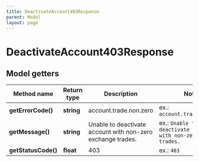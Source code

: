 ```yaml
---
title: DeactivateAccount403Response
parent: Model
layout: page
---
```


# DeactivateAccount403Response

## Model getters

Method name | Return type | Description | Notes
------------ | ------------- | ------------- | -------------
**getErrorCode()** | **string** | account.trade.non.zero | ex.: `account.trade.non.zero`
**getMessage()** | **string** | Unable to deactivate account with non-zero exchange trades. | ex.: `Unable to deactivate account with non-zero exchange trades.`
**getStatusCode()** | **float** | 403 | ex.: `403`

